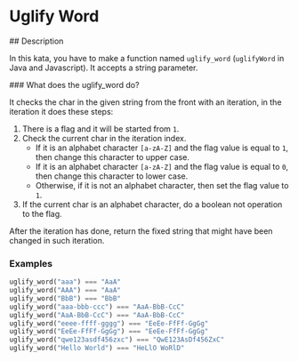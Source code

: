 # Uglify Word

## Description

In this kata, you have to make a function named `uglify_word` (`uglifyWord` in Java and Javascript). It accepts a string parameter.

### What does the uglify_word do?

It checks the char in the given string from the front with an iteration, in the iteration it does these steps:

1. There is a flag and it will be started from `1`.
2. Check the current char in the iteration index.
   * If it is an alphabet character `[a-zA-Z]` and the flag value is equal to `1`, then change this character to upper case.
   * If it is an alphabet character `[a-zA-Z]` and the flag value is equal to `0`, then change this character to lower case.
   * Otherwise, if it is not an alphabet character, then set the flag value to `1`.
3. If the current char is an alphabet character, do a boolean not operation to the flag.

After the iteration has done, return the fixed string that might have been changed in such iteration.

### Examples

```python
uglify_word("aaa") === "AaA"
uglify_word("AAA") === "AaA"
uglify_word("BbB") === "BbB"
uglify_word("aaa-bbb-ccc") === "AaA-BbB-CcC"
uglify_word("AaA-BbB-CcC") === "AaA-BbB-CcC"
uglify_word("eeee-ffff-gggg") === "EeEe-FfFf-GgGg"
uglify_word("EeEe-FfFf-GgGg") === "EeEe-FfFf-GgGg"
uglify_word("qwe123asdf456zxc") === "QwE123AsDf456ZxC"
uglify_word("Hello World") === "HeLlO WoRlD"
```

